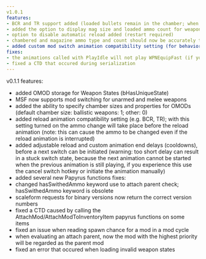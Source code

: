 ```yaml
---
v1.0.1
features:
- BCR and TR support added (loaded bullets remain in the chamber; when switching ammo, the full reload animations should be triggered; added forced reload capability to PlayIdleAction)
- added the option to display mag size and loaded ammo count for weapons in the Pipboy menu
- option to disable automatic reload added (restart required)
- chambered and magazine ammo type and count should now be accurately tracked in ExtraWeaponState
- added custom mod switch animation compatibility setting (for behavior file incompatibilities); if this is turned on in the MCM, the mod change will happen at the end of the animation instead of after the "switchMod" event (Note: this can cause the mod to not be switched even if the custom animation sent the "switchMod" event before it was interrupted)
fixes:
- the animations called with PlayIdle will not play WPNEquipFast (if you do need it to be played for a mod switch, specify the bShouldNotStopIdle(0x10000) flag)
- fixed a CTD that occured during serialization
---
```

v0.1.1
features:
- added OMOD storage for Weapon States (bHasUniqueState)
- MSF now supports mod switching for unarmed and melee weapons
- added the ability to specify chamber sizes and properties for OMODs (default chamber size: ballistic weapons: 1; other: 0)
- added reload animation compatibility setting (e.g. BCR, TR); with this setting turned on the ammo change will take place before the reload animation (note: this can cause the ammo to be changed even if the reload animation is interrupted)
- added adjustable reload and custom animation end delays (cooldowns), before a next switch can be initiated (warning: too short delay can result in a stuck switch state, because the next animation cannot be started when the previous animation is still playing, if you experience this use the cancel switch hotkey or initiate the animation manually)
- added several new Papyrus functions
fixes:
- changed hasSwithedAmmo keyword use to attach parent check; hasSwithedAmmo keyword is obsolete
- scaleform requests for binary versions now return the correct version numbers
- fixed a CTD caused by calling the AttachMod/AttachModToInventoryItem papyrus functions on some items
- fixed an issue when reading spawn chance for a mod in a mod cycle
- when evaluating an attach parent, now the mod with the highest priority will be regarded as the parent mod
- fixed an error that occured when loading invalid weapon states 